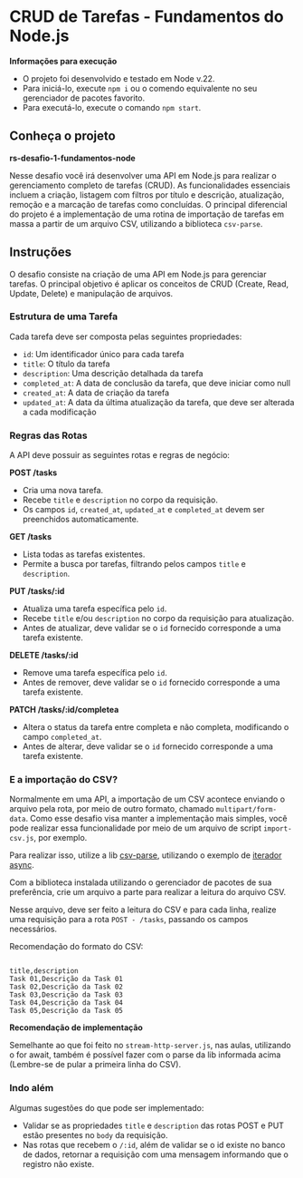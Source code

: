 # CRUD de Tarefas - Fundamentos do Node.js

**Informações para execução**

- O projeto foi desenvolvido e testado em Node v.22.
- Para iniciá-lo, execute `npm i` ou o comendo equivalente no seu gerenciador de pacotes favorito.
- Para executá-lo, execute o comando `npm start`.

## Conheça o projeto

**rs-desafio-1-fundamentos-node**

Nesse desafio você irá desenvolver uma API em Node.js para realizar o gerenciamento completo de tarefas (CRUD). As funcionalidades essenciais incluem a criação, listagem com filtros por título e descrição, atualização, remoção e a marcação de tarefas como concluídas. O principal diferencial do projeto é a implementação de uma rotina de importação de tarefas em massa a partir de um arquivo CSV, utilizando a biblioteca ⁠`csv-parse`.

## Instruções

O desafio consiste na criação de uma API em Node.js para gerenciar tarefas. O principal objetivo é aplicar os conceitos de CRUD (Create, Read, Update, Delete) e manipulação de arquivos.

### Estrutura de uma Tarefa

Cada tarefa deve ser composta pelas seguintes propriedades:

- `id`: Um identificador único para cada tarefa
- `title`: O título da tarefa
- `description`: Uma descrição detalhada da tarefa
- `completed_at`: A data de conclusão da tarefa, que deve iniciar como null
- `created_at`: A data de criação da tarefa
- `updated_at`: A data da última atualização da tarefa, que deve ser alterada a cada modificação

### Regras das Rotas

A API deve possuir as seguintes rotas e regras de negócio:

**POST /tasks**
- Cria uma nova tarefa.
- Recebe `title` e `description` no corpo da requisição.
- Os campos `id`, `created_at`, `updated_at` e `completed_at` devem ser preenchidos automaticamente.

**GET /tasks**
- Lista todas as tarefas existentes.
- Permite a busca por tarefas, filtrando pelos campos `title` e `description`.

**PUT /tasks/:id**
- Atualiza uma tarefa específica pelo `id`.
- Recebe `title` e/ou `description` no corpo da requisição para atualização.
- Antes de atualizar, deve validar se o `id` fornecido corresponde a uma tarefa existente.

**DELETE /tasks/:id**
- Remove uma tarefa específica pelo `id`.
- Antes de remover, deve validar se o `id` fornecido corresponde a uma tarefa existente.

**PATCH /tasks/:id/completea**
- Altera o status da tarefa entre completa e não completa, modificando o campo `completed_at`.
- Antes de alterar, deve validar se o `id` fornecido corresponde a uma tarefa existente.

### E a importação do CSV?

Normalmente em uma API, a importação de um CSV acontece enviando o arquivo pela rota, por meio de outro formato, chamado `multipart/form-data`. Como esse desafio visa manter a implementação mais simples, você pode realizar essa funcionalidade por meio de um arquivo de script `import-csv.js`, por exemplo.

Para realizar isso, utilize a lib [csv-parse](https://csv.js.org/), utilizando o exemplo de [iterador async](https://csv.js.org/parse/api/async_iterator/).

Com a biblioteca instalada utilizando o gerenciador de pacotes de sua preferência, crie um arquivo a parte para realizar a leitura do arquivo CSV.

Nesse arquivo, deve ser feito a leitura do CSV e para cada linha, realize uma requisição para a rota `POST - /tasks`, passando os campos necessários.

Recomendação do formato do CSV:

```csv

title,description
Task 01,Descrição da Task 01
Task 02,Descrição da Task 02
Task 03,Descrição da Task 03
Task 04,Descrição da Task 04
Task 05,Descrição da Task 05

```

**Recomendação de implementação**

Semelhante ao que foi feito no `stream-http-server.js`, nas aulas, utilizando o for await, também é possível fazer com o parse da lib informada acima (Lembre-se de pular a primeira linha do CSV).

### Indo além

Algumas sugestões do que pode ser implementado:

- Validar se as propriedades `title` e `description` das rotas POST e PUT estão presentes no `body` da requisição.
- Nas rotas que recebem o `/:id`, além de validar se o id existe no banco de dados, retornar a requisição com uma mensagem informando que o registro não existe.